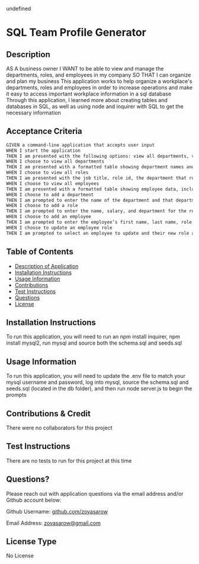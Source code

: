 
undefined

# SQL Team Profile Generator

## Description 
AS A business owner I WANT to be able to view and manage the departments, roles, and employees in my company SO THAT I can organize and plan my business This application works to help organize a workplace's departments, roles and employees in order to increase operations and make it easy to access important workplace information in a sql database Through this application, I learned more about creating tables and databases in SQL, as well as using node and inquirer with SQL to get the necessary information

## Acceptance Criteria

```md
GIVEN a command-line application that accepts user input
WHEN I start the application
THEN I am presented with the following options: view all departments, view all roles, view all employees, add a department, add a role, add an employee, and update an employee role
WHEN I choose to view all departments
THEN I am presented with a formatted table showing department names and department ids
WHEN I choose to view all roles
THEN I am presented with the job title, role id, the department that role belongs to, and the salary for that role
WHEN I choose to view all employees
THEN I am presented with a formatted table showing employee data, including employee ids, first names, last names, job titles, departments, salaries, and managers that the employees report to
WHEN I choose to add a department
THEN I am prompted to enter the name of the department and that department is added to the database
WHEN I choose to add a role
THEN I am prompted to enter the name, salary, and department for the role and that role is added to the database
WHEN I choose to add an employee
THEN I am prompted to enter the employee’s first name, last name, role, and manager, and that employee is added to the database
WHEN I choose to update an employee role
THEN I am prompted to select an employee to update and their new role and this information is updated in the database 
```

## Table of Contents
* [Description of Application](#description)
* [Installation Instructions](#installation-instructions)
* [Usage Information](#usage-information)
* [Contributions](#contributions)
* [Test Instructions](#test-instructions)
* [Questions](#questions)
* [License](#license)
      
## Installation Instructions 
To run this application, you will need to run an npm install inquirer, npm install mysql2, run mysql and source both the schema.sql and seeds.sql
      
## Usage Information 
To run this application, you will need to update the .env file to match your mysql username and password, log into mysql, source the schema.sql and seeds.sql (located in the db folder), and then run node server.js to begin the prompts
        
## Contributions & Credit 
There were no collaborators for this project
      
## Test Instructions
There are no tests to run for this project at this time
     
## Questions?
Please reach out with application questions via the email address and/or Github account below:

Github Username: [github.com/zoyasarow](https://github.com/zoyasarow)

Email Address: zoyasarow@gmail.com
      
## License Type
No License 
